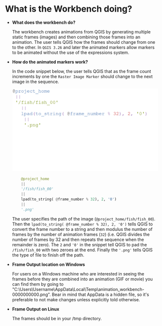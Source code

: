 # What is the Workbench doing?

- **What does the workbench do?**

    The workbench creates animations from QGIS by generating multiple static frames (images)
    and then combining those frames into an animation. The user tells QGIS how the frames
    should change from one to the other. In `QGIS 3.26` and later the animated markers
    allow markers to be animated without the use of the expressions system.
    &nbsp;<!-- blank space -->

- **How do the animated markers work?**

    In the code snippet below, the user tells QGIS that as the frame count increments by
    one the `Raster Image Marker` should change to the next image in the sequence.

    ![Code Snippet](img/015_FishExpression_1.png)

    ```py
        @project_home
        || 
        '/fish/fish_00'
        ||
        lpad(to_string( @frame_number % 32), 2, '0')
        || 
        '.png'
    ```

    The user specifies the path of the image (`@project_home/fish/fish_00`). Then the
    `lpad(to_string( @frame_number % 32), 2, '0')` tells QGIS to convert the frame
    number to a string and then modulus the number of frames by the number of animation
    frames (`32`) (i.e. QGIS divides the number of frames by 32 and then repeats the
    sequence when the remainder is zero). The `2` and `'0'` in the snippet tell
    QGIS to pad the `/fish/fish_00` with two zeroes at the end. Finally the `'.png'` tells
    QGIS the type of file to finish off the path.
    &nbsp;<!-- blank space -->

- **Frame Output location on Windows**

    For users on a Windows machine who are interested in seeing the frames before they
    are combined into an animation (GIF or movie) you can find them by going to
    "C:\Users\Username\AppData\Local\Temp\animation_workbench-0000000000.png". Bear in
    mind that AppData is a hidden file, so it's preferable to not make changes unless
    explicitly told otherwise.
    &nbsp;<!-- blank space -->

- **Frame Output on Linux**

    The frames should be in your /tmp directory.
